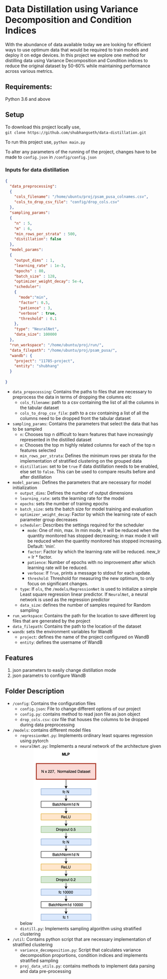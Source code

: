 # Data Distillation using Variance Decomposition and Condition Indices 

With the abundance of data available today we are looking for efficient ways to use optimum data that would be required to train models and deploy it on edge devices. In this project we explore one method for distilling data using Variance Decomposition and Condition indices to reduce the original dataset by 50-60% while maintaining performance across various metrics. 

## Requirements:
Python 3.6 and above

## Setup 
To download this project locally use,  
``git clone https://github.com/shubhangseth/data-distillation.git``

To run this project use, 
``python main.py``

To alter any parameters of the running of the project, changes have to be made to  ``config.json`` in ``/config/config.json``

### Inputs for data distillation

```json
{
  "data_preprocessing": 
  {
    "cols_filename": "/home/ubuntu/proj/psam_pusa_colnames.csv",
    "cols_to_drop_csv_file": "config/drop_cols.csv"
  },
  "sampling_params": 
  {
    "n" : 5,
    "m" : 6,
    "min_rows_per_strata" : 500,
    "distillation": false
  },
  "model_params": 
  {
    "output_dims" : 1,
    "learning_rate" : 1e-3,
    "epochs" : 80,
    "batch_size" : 128,
    "optimizer_weight_decay": 5e-4,
    "scheduler": 
    {
      "mode":"min",
      "factor": 0.5,
      "patience" : 3,
      "verbose" : true,
      "threshold" : 0.1
    },
    "type": "NeuralNet",
    "data_size": 100000
  },
  "run_workspace": "/home/ubuntu/proj/run/",
  "data_filepath": "/home/ubuntu/proj/psam_pusa/",
  "wandb": {
    "project": "11785-project",
    "entity": "shubhang"
  }

}

```

* ```data_prepocessing```: Contains the paths to files that are necessary to preprocess the data in terms of dropping the columns etc 
  * ```cols_filename```: path to a csv containing the list of all the columns in the tabular dataset
  * ```cols_to_drop_csv_file```: path to a csv containing a list of all the columns need to be dropped front the tabular dataset
* ```sampling_params```: Contains the parameters that select the data that has to be sampled
  * ```n```: Chooses top n difficult to learn features that have increasingly represented in the distilled dataset
  * ```m```: Chooses the top m highly related columns for each of the top n features selected
  * ```min_rows_per_strata```: Defines the minimum rows per strata for the implementation of stratified clustering on the grouped data
  * ```distillation```: set to be ```true``` if data distillation needs to be enabled, else set to ```false```. This can be used to compare results before and after distillation
* ```model_params```: Defines the parameters that are necessary for model initialization
  * ```output_dims```: Defines the number of output dimensions
  * ```learning_rate```: sets the learning rate for the model
  * ```epochs```: sets the number of training epochs
  * ```batch_size```: sets the batch size for model training and evaluation
  * ```optimizer_weight_decay```: Factor by which the learning rate of each parameter group decreases
  * ```scheduler```: Describes the settings required for the scheduler
    * ```mode```: One of min, max. In min mode, lr will be reduced when the quantity monitored has stopped decreasing; in max mode it will be reduced when the quantity monitored has stopped increasing. Default: ‘min’.
    * ```factor```:  Factor by which the learning rate will be reduced. new_lr = lr * factor.
    * ```patience```: Number of epochs with no improvement after which learning rate will be reduced.
    * ```verbose```: If ```True```, prints a message to stdout for each update. 
    * ```threshold```: Threshold for measuring the new optimum, to only focus on significant changes.
  * ```type```: If ```ols```, the ```/models/RegressionNet``` is used to initialize a simple Least square regression linear predictor. If ```NeuralNet```, a neural network is used as the regression predictor
  * ```data_size```: defines the number of samples required for Random sampling
* ```run_workspace```: Contains the path for the location to save different log files that are generated by the project
* ```data_filepath```: Contains the path to the location of the dataset
* ```wandb```: sets the environment variables for WandB
  * ```project```: defines the name of the project configured on WandB
  * ```entity```: defines the username of WandB 

## Features 
1. json parameters to easily change distillation mode
2. json parametrs to configure WandB

## Folder Description
* ```/config```: Contains the configuration files 
  * ```config.json```: File to change different options of our project
  * ```config.py```: contains method to read json file as json object
  * ```drop_cols.csv```: csv file that houses the columns to be dropped during data preprocessing
* ```/models```: contains different model files
  * ```regressionNet.py```: Implements ordinary least squares regression using pytorch
  * ```neuralNet.py```: Implements a neural network of the architecture given below
  ![alt-text](https://github.com/shubhangseth/data-distillation/blob/main/model.png)
  * ```distill.py```: Implements sampling algorithm using stratified clustering
* ```/util```: Contains python script that are necessary implementation of stratified clustering
  * ```variance_decomposition.py```: Script that calculates variance decomposition proportions, condition indices and implements stratified sampling
  * ```proj_data_utils.py```: contains methods to implement data parsing and data pre-processing
